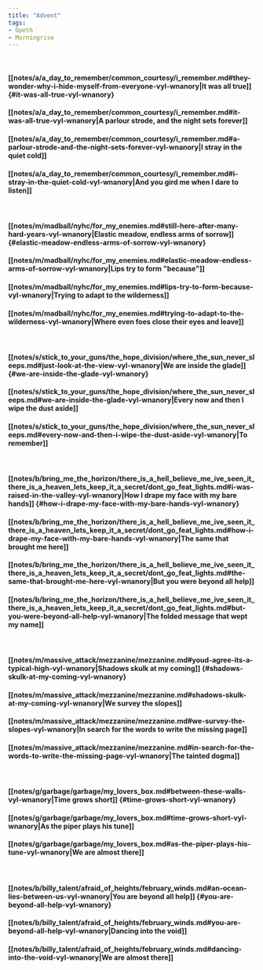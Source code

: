 ```yaml
---
title: "Advent"
tags:
- Opeth
- Morningrise
---
```

&nbsp;
#### [[notes/a/a_day_to_remember/common_courtesy/i_remember.md#they-wonder-why-i-hide-myself-from-everyone-vyl-wnanory|It was all true]] {#it-was-all-true-vyl-wnanory}
#### [[notes/a/a_day_to_remember/common_courtesy/i_remember.md#it-was-all-true-vyl-wnanory|A parlour strode, and the night sets forever]]
#### [[notes/a/a_day_to_remember/common_courtesy/i_remember.md#a-parlour-strode-and-the-night-sets-forever-vyl-wnanory|I stray in the quiet cold]]
#### [[notes/a/a_day_to_remember/common_courtesy/i_remember.md#i-stray-in-the-quiet-cold-vyl-wnanory|And you gird me when I dare to listen]]
&nbsp;
#### [[notes/m/madball/nyhc/for_my_enemies.md#still-here-after-many-hard-years-vyl-wnanory|Elastic meadow, endless arms of sorrow]] {#elastic-meadow-endless-arms-of-sorrow-vyl-wnanory}
#### [[notes/m/madball/nyhc/for_my_enemies.md#elastic-meadow-endless-arms-of-sorrow-vyl-wnanory|Lips try to form "because"]]
#### [[notes/m/madball/nyhc/for_my_enemies.md#lips-try-to-form-because-vyl-wnanory|Trying to adapt to the wilderness]]
#### [[notes/m/madball/nyhc/for_my_enemies.md#trying-to-adapt-to-the-wilderness-vyl-wnanory|Where even foes close their eyes and leave]]
&nbsp;
#### [[notes/s/stick_to_your_guns/the_hope_division/where_the_sun_never_sleeps.md#just-look-at-the-view-vyl-wnanory|We are inside the glade]] {#we-are-inside-the-glade-vyl-wnanory}
#### [[notes/s/stick_to_your_guns/the_hope_division/where_the_sun_never_sleeps.md#we-are-inside-the-glade-vyl-wnanory|Every now and then I wipe the dust aside]]
#### [[notes/s/stick_to_your_guns/the_hope_division/where_the_sun_never_sleeps.md#every-now-and-then-i-wipe-the-dust-aside-vyl-wnanory|To remember]]
&nbsp;
#### [[notes/b/bring_me_the_horizon/there_is_a_hell_believe_me_ive_seen_it_there_is_a_heaven_lets_keep_it_a_secret/dont_go_feat_lights.md#i-was-raised-in-the-valley-vyl-wnanory|How I drape my face with my bare hands]] {#how-i-drape-my-face-with-my-bare-hands-vyl-wnanory}
#### [[notes/b/bring_me_the_horizon/there_is_a_hell_believe_me_ive_seen_it_there_is_a_heaven_lets_keep_it_a_secret/dont_go_feat_lights.md#how-i-drape-my-face-with-my-bare-hands-vyl-wnanory|The same that brought me here]]
#### [[notes/b/bring_me_the_horizon/there_is_a_hell_believe_me_ive_seen_it_there_is_a_heaven_lets_keep_it_a_secret/dont_go_feat_lights.md#the-same-that-brought-me-here-vyl-wnanory|But you were beyond all help]]
#### [[notes/b/bring_me_the_horizon/there_is_a_hell_believe_me_ive_seen_it_there_is_a_heaven_lets_keep_it_a_secret/dont_go_feat_lights.md#but-you-were-beyond-all-help-vyl-wnanory|The folded message that wept my name]]
&nbsp;
#### [[notes/m/massive_attack/mezzanine/mezzanine.md#youd-agree-its-a-typical-high-vyl-wnanory|Shadows skulk at my coming]] {#shadows-skulk-at-my-coming-vyl-wnanory}
#### [[notes/m/massive_attack/mezzanine/mezzanine.md#shadows-skulk-at-my-coming-vyl-wnanory|We survey the slopes]]
#### [[notes/m/massive_attack/mezzanine/mezzanine.md#we-survey-the-slopes-vyl-wnanory|In search for the words to write the missing page]]
#### [[notes/m/massive_attack/mezzanine/mezzanine.md#in-search-for-the-words-to-write-the-missing-page-vyl-wnanory|The tainted dogma]]
&nbsp;
#### [[notes/g/garbage/garbage/my_lovers_box.md#between-these-walls-vyl-wnanory|Time grows short]] {#time-grows-short-vyl-wnanory}
#### [[notes/g/garbage/garbage/my_lovers_box.md#time-grows-short-vyl-wnanory|As the piper plays his tune]]
#### [[notes/g/garbage/garbage/my_lovers_box.md#as-the-piper-plays-his-tune-vyl-wnanory|We are almost there]]
&nbsp;
#### [[notes/b/billy_talent/afraid_of_heights/february_winds.md#an-ocean-lies-between-us-vyl-wnanory|You are beyond all help]] {#you-are-beyond-all-help-vyl-wnanory}
#### [[notes/b/billy_talent/afraid_of_heights/february_winds.md#you-are-beyond-all-help-vyl-wnanory|Dancing into the void]]
#### [[notes/b/billy_talent/afraid_of_heights/february_winds.md#dancing-into-the-void-vyl-wnanory|We are almost there]]
